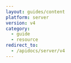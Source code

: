 ```yaml
---
layout: guides/content
platform: server
version: v4
category:
  - guide
  - resource
redirect_to:
  - /apidocs/server/v4
---
```

